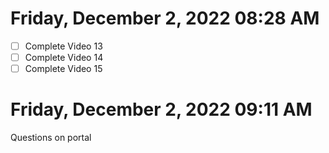 # Friday, December  2, 2022 08:28 AM
- [ ] Complete Video 13
- [ ] Complete Video 14
- [ ] Complete Video 15
# Friday, December  2, 2022 09:11 AM
Questions on portal
